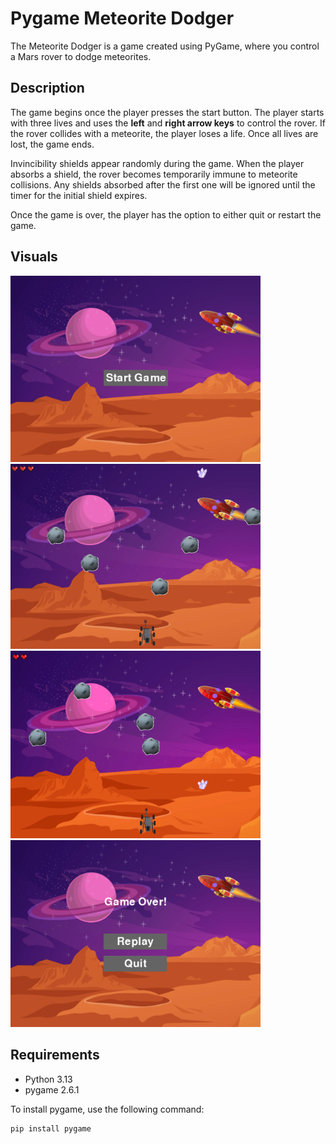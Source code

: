 # Pygame Meteorite Dodger  
The Meteorite Dodger is a game created using PyGame, where you control a Mars rover to dodge meteorites.

## Description  
The game begins once the player presses the start button. The player starts with three lives and uses the **left** and **right arrow keys** to control the rover. If the rover collides with a meteorite, the player loses a life. Once all lives are lost, the game ends.  

Invincibility shields  appear randomly during the game. When the player absorbs a shield, the rover becomes temporarily immune to meteorite collisions. Any shields absorbed after the first one will be ignored until the timer for the initial shield expires.  

Once the game is over, the player has the option to either quit or restart the game.

## Visuals 
<img src="assets/screenshots/img5.png" alt="Game Screenshot" width="400"/>
<img src="assets/screenshots/img2.png" alt="Game Screenshot" width="400"/>
<img src="assets/screenshots/img.png" alt="Game Screenshot" width="400"/>
<img src="assets/screenshots/img4.png" alt="Game Screenshot" width="400"/>

## Requirements  
- Python 3.13  
- pygame 2.6.1  

To install pygame, use the following command:  
```bash  
pip install pygame  
